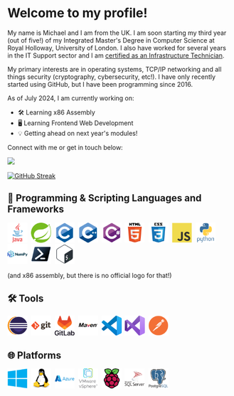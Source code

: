 # Welcome to my profile!
My name is Michael and I am from the UK. I am soon starting my third year (out of five!) of my Integrated Master's Degree in Computer Science at Royal Holloway, University of London. I also have worked for several years in the IT Support sector and I am [certified as an Infrastructure Technician](https://www.credly.com/badges/ee3efb18-8d7f-4e5a-a1df-95d8fcf33f64/public_url).

My primary interests are in operating systems, TCP/IP networking and all things security (cryptography, cybersecurity, etc!). I have only recently started using GitHub, but I have been programming since 2016.

As of July 2024, I am currently working on:
- 🛠 Learning x86 Assembly
- 🖥 Learning Frontend Web Development
- 💡 Getting ahead on next year's modules!

Connect with me or get in touch below:
<div id="links">
	<a href="https://www.linkedin.com/in/goodwin-michael/">
		<img src="https://img.shields.io/badge/LinkedIn-blue?logo=linkedin&logoColor=white&style=for-the-badge">
	</a>
</div>

[![GitHub Streak](https://github-readme-streak-stats.herokuapp.com?user=NetMasterMichael&theme=rising-sun&hide_border=true&date_format=j%20M%5B%20Y%5D)](https://git.io/streak-stats)

## 📝 Programming & Scripting Languages and Frameworks
<div id="languages">
  <img src="https://github.com/devicons/devicon/blob/master/icons/java/java-original-wordmark.svg" title="Java" alt="Java" width="45" height="45">&nbsp;
  <img src="https://github.com/devicons/devicon/blob/master/icons/spring/spring-original.svg" title="Spring Boot" alt="Spring Boot" width="45" height="45">&nbsp;
  <img src="https://github.com/devicons/devicon/blob/master/icons/c/c-original.svg" title="C" alt="C" width="45" height="45">&nbsp;
  <img src="https://github.com/devicons/devicon/blob/master/icons/cplusplus/cplusplus-original.svg" title="C Plus Plus" alt="C Plus Plus" width="45" height="45">&nbsp;
  <img src="https://github.com/devicons/devicon/blob/master/icons/csharp/csharp-original.svg" title="C Sharp" alt="C Sharp" width="45" height="45">&nbsp;
  <img src="https://github.com/devicons/devicon/blob/master/icons/html5/html5-original-wordmark.svg" title="HTML5" alt="HTML5" width="45" height="45">&nbsp;
  <img src="https://github.com/devicons/devicon/blob/master/icons/css3/css3-original-wordmark.svg" title="CSS" alt="CSS" width="45" height="45">&nbsp;
  <img src="https://github.com/devicons/devicon/blob/master/icons/javascript/javascript-original.svg" title="JavaScript" alt="JavaScript" width="45" height="45">&nbsp;
  <img src="https://github.com/devicons/devicon/blob/master/icons/python/python-original-wordmark.svg" title="Python" alt="Python" width="45" height="45">&nbsp;
  <img src="https://github.com/devicons/devicon/blob/master/icons/numpy/numpy-original-wordmark.svg" title="NumPy" alt="NumPy" width="45" height="45">&nbsp;
  <img src="https://github.com/devicons/devicon/blob/master/icons/powershell/powershell-original.svg" title="Powershell" alt="Powershell" width="45" height="45">&nbsp;
  <img src="https://github.com/devicons/devicon/blob/master/icons/bash/bash-original.svg" title="Bash Scripting" alt="Bash Scripting" width="45" height="45">&nbsp;
  <p>(and x86 assembly, but there is no official logo for that!)</p>
</div>

## 🛠 Tools
<div id="tools">
  <img src="https://github.com/devicons/devicon/blob/master/icons/eclipse/eclipse-original.svg" title="Eclipse IPSE" alt="Eclipse IPSE" width="45" height="45">&nbsp;
  <img src="https://github.com/devicons/devicon/blob/master/icons/git/git-original-wordmark.svg" title="Git" alt="Git" width="45" height="45">&nbsp;
  <img src="https://github.com/devicons/devicon/blob/master/icons/gitlab/gitlab-original-wordmark.svg" title="GitLab" alt="GitLab" width="45" height="45">&nbsp;
  <img src="https://github.com/devicons/devicon/blob/master/icons/maven/maven-original-wordmark.svg" title="Maven" alt="Maven" width="45" height="45">&nbsp;
  <img src="https://github.com/devicons/devicon/blob/master/icons/vscode/vscode-original.svg" title="Visual Studio Code" alt="Visual Studio Code" width="45" height="45">&nbsp;
  <img src="https://github.com/devicons/devicon/blob/master/icons/visualstudio/visualstudio-original.svg" title="Visual Studio" alt="Visual Studio" width="45" height="45">&nbsp;
  <img src="https://github.com/devicons/devicon/blob/master/icons/postman/postman-original.svg" title="Postman" alt="Postman" width="45" height="45">&nbsp;
</div>

## 🌐 Platforms
<div id="platforms">
  <img src="https://github.com/devicons/devicon/blob/master/icons/windows8/windows8-original.svg" title="Microsoft Windows" alt="Microsoft Windows" width="45" height="45">&nbsp;
  <img src="https://github.com/devicons/devicon/blob/master/icons/linux/linux-original.svg" title="Linux" alt="Linux" width="45" height="45">&nbsp;
  <img src="https://github.com/devicons/devicon/blob/master/icons/azure/azure-original-wordmark.svg" title="Azure" alt="Azure" width="45" height="45">&nbsp;
  <img src="https://github.com/devicons/devicon/blob/master/icons/vsphere/vsphere-original-wordmark.svg" title="VMware vSphere" alt="VMware vSphere" width="45" height="45">&nbsp;
  <img src="https://github.com/devicons/devicon/blob/master/icons/raspberrypi/raspberrypi-original.svg" title="Raspberry Pi" alt="Raspberry Pi" width="45" height="45">&nbsp;
  <img src="https://github.com/devicons/devicon/blob/master/icons/microsoftsqlserver/microsoftsqlserver-original-wordmark.svg" title="Microsoft SQL Server" alt="Microsoft SQL Server" width="45" height="45">&nbsp;
  <img src="https://github.com/devicons/devicon/blob/master/icons/postgresql/postgresql-original-wordmark.svg" title="PostgreSQL" alt="PostgreSQL" width="45" height="45">&nbsp;
</div>

<!--
**NetMasterMichael/NetMasterMichael** is a ✨ _special_ ✨ repository because its `README.md` (this file) appears on your GitHub profile.

Here are some ideas to get you started:

- 🔭 I’m currently working on ...
- 🌱 I’m currently learning ...
- 👯 I’m looking to collaborate on ...
- 🤔 I’m looking for help with ...
- 💬 Ask me about ...
- 📫 How to reach me: ...
- 😄 Pronouns: ...
- ⚡ Fun fact: ...
-->
